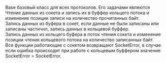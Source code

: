 Base базовый класс для всех протоколов. Его задачами являются<br>
Чтение данных из сокета и запись их в буффер кольцего потока и изменение позиции записи на количество прочитанных байт.<br>
Запись данных из буфера в сокет, если данные не были записаны или записаны частичнл, запись данных в кольцевой буффер.<br>
Запись данных из кольцего буфера в поток чтения сокета и изменение позиции чтения кольцевого потока на количество записанных байт.<br>
Все функции работающие с сокетом возвращают SocketError, в случае если ошибка происходит при работе с кольцевым буффером значение SocketError = SocketError.
